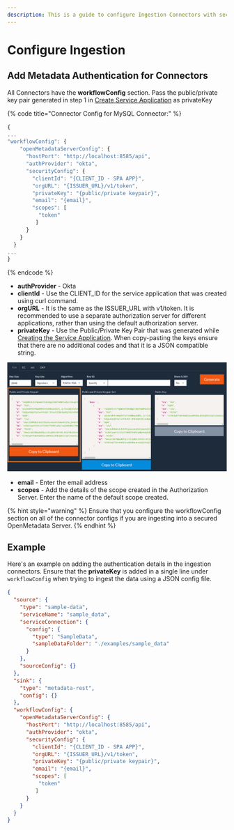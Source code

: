 ```yaml
---
description: This is a guide to configure Ingestion Connectors with security.
---
```


# Configure Ingestion

## Add Metadata Authentication for Connectors

All Connectors have the **workflowConfig** section. Pass the public/private key pair generated in step 1 in [Create Service Application](create-service-application.md) as privateKey

{% code title="Connector Config for MySQL Connector:" %}
```javascript
{
...
"workflowConfig": { 
    "openMetadataServerConfig": {
      "hostPort": "http://localhost:8585/api",
      "authProvider": "okta",
      "securityConfig": {
        "clientId": "{CLIENT_ID - SPA APP}",   
        "orgURL": "{ISSUER_URL}/v1/token",
        "privateKey": "{public/private keypair}",
        "email": "{email}",
        "scopes": [
          "token"
         ]
      }
    }
  }
...
}
```
{% endcode %}

* **authProvider** - Okta
* **clientId** - Use the CLIENT\_ID for the service application that was created using curl command.
* **orgURL** - It is the same as the ISSUER\_URL with v1/token. It is recommended to use a separate authorization server for different applications, rather than using the default authorization server.
* **privateKey** - Use the Public/Private Key Pair that was generated while [Creating the Service Application](create-service-application.md). When copy-pasting the keys ensure that there are no additional codes and that it is a JSON compatible string.

![](<../../../.gitbook/assets/image (45) (1).png>)

* **email** - Enter the email address
* **scopes** - Add the details of the scope created in the Authorization Server. Enter the name of the default scope created.

{% hint style="warning" %}
Ensure that you configure the workflowConfig section on all of the connector configs if you are ingesting into a secured OpenMetadata Server.
{% endhint %}

## Example

Here's an example on adding the authentication details in the ingestion connectors. Ensure that the **privateKey** is added in a single line under `workflowConfig` when trying to ingest the data using a JSON config file.

```json
{
  "source": {
    "type": "sample-data",
    "serviceName": "sample_data",
    "serviceConnection": {
      "config": {
        "type": "SampleData",
        "sampleDataFolder": "./examples/sample_data"
      }
    },
    "sourceConfig": {}
  },
  "sink": {
    "type": "metadata-rest",
    "config": {}
  },
  "workflowConfig": {
    "openMetadataServerConfig": {
      "hostPort": "http://localhost:8585/api",
      "authProvider": "okta",
      "securityConfig": {
        "clientId": "{CLIENT_ID - SPA APP}",   
        "orgURL": "{ISSUER_URL}/v1/token",
        "privateKey": "{public/private keypair}",
        "email": "{email}",
        "scopes": [
          "token"
         ]
      }
    }
  }
}
```
